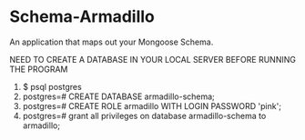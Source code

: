 # Schema-Armadillo

An application that maps out your Mongoose Schema.

NEED TO CREATE A DATABASE IN YOUR LOCAL SERVER BEFORE RUNNING THE PROGRAM

1. \$ psql postgres
2. postgres=# CREATE DATABASE armadillo-schema;
3. postgres=# CREATE ROLE armadillo WITH LOGIN PASSWORD 'pink';
4. postgres=# grant all privileges on database armadillo-schema to armadillo;
